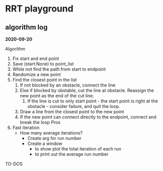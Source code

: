 # **RRT playground**

## **algorithm log**
**2020-09-20**

Algorithm
1. Fix start and end point
2. Save (start:None) to point_list
3. While not find the path from start to endpoint
4. Randomize a new point
5. Find the closest point in the list
    1. If not blocked by an obstacle, connect the line
    2. Else if blocked by obstable, cut the line at obstacle. Reassign the new point as the end of the cut line.
        1. If the line is cut to only start point - the start point is right at the obstacle - consider failure, and quit the loop.
    3. Draw a line from the closest point to the new point
    4. If the new point can connect directly to the endpoint, connect and break the loop
Pros
1. Fast iteration 
   - How many average iterations?
     - Create arg for run number
     - Create a window 
       - to show plot the total iteration of each run
       - to print out the average run number 

TO-DOS